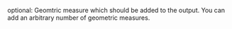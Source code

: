 
optional: Geomtric measure which should be added to the output. You can add an arbitrary number of geometric measures.
